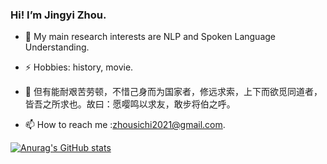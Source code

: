 ### Hi! I’m Jingyi Zhou.

- 🌱 My main research interests are NLP and Spoken Language Understanding.

- ⚡ Hobbies: history, movie.
 
- 👀 但有能耐艰苦劳顿，不惜己身而为国家者，修远求索，上下而欲觅同道者，皆吾之所求也。故曰：愿嘤鸣以求友，敢步将伯之呼。
  
- 📫 How to reach me :zhousichi2021@gmail.com.

[![Anurag's GitHub stats](https://github-readme-stats.vercel.app/api?username=zsc19)](https://github.com/anuraghazra/github-readme-stats)
<!---
zsc19/zsc19 is a ✨ special ✨ repository because its `README.md` (this file) appears on your GitHub profile.
You can click the Preview link to take a look at your changes.
- 💞️ I’m looking to collaborate on ...
- 👀 I’m interested in ...
--->
